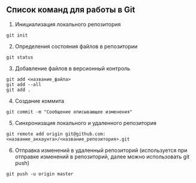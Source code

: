 ## Список команд для работы в Git

1. Инициализация локального репозитория

```
git init

```

2. Определения состояния файлов в репозитории

```
git status

```

3. Добавление файлов в версионный контроль

```
git add <название_файла>
git add --all
git add .

```

4. Создание коммита 

```
git commit -m "Сообщение описывающее изменения"

```

5. Синхронизация локального и удаленного репозитория

```
git remote add origin git@github.com:<название_аккаунта>/<название_репозитория>.git

```

6. Отправка изменений в удаленный репозиторий (используется при отправке изменений в репозиторий, далее можно использовать git push)

```
git push -u origin master

``` 
